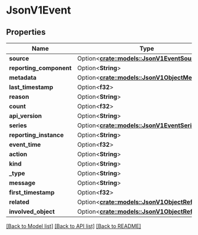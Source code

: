 # JsonV1Event

## Properties

Name | Type | Description | Notes
------------ | ------------- | ------------- | -------------
**source** | Option<[**crate::models::JsonV1EventSource**](json_V1EventSource.md)> |  | [optional]
**reporting_component** | Option<**String**> |  | [optional]
**metadata** | Option<[**crate::models::JsonV1ObjectMeta**](json_V1ObjectMeta.md)> |  | [optional]
**last_timestamp** | Option<**f32**> |  | [optional]
**reason** | Option<**String**> |  | [optional]
**count** | Option<**f32**> |  | [optional]
**api_version** | Option<**String**> |  | [optional]
**series** | Option<[**crate::models::JsonV1EventSeries**](json_V1EventSeries.md)> |  | [optional]
**reporting_instance** | Option<**String**> |  | [optional]
**event_time** | Option<**f32**> |  | [optional]
**action** | Option<**String**> |  | [optional]
**kind** | Option<**String**> |  | [optional]
**_type** | Option<**String**> |  | [optional]
**message** | Option<**String**> |  | [optional]
**first_timestamp** | Option<**f32**> |  | [optional]
**related** | Option<[**crate::models::JsonV1ObjectReference**](json_V1ObjectReference.md)> |  | [optional]
**involved_object** | Option<[**crate::models::JsonV1ObjectReference**](json_V1ObjectReference.md)> |  | [optional]

[[Back to Model list]](../README.md#documentation-for-models) [[Back to API list]](../README.md#documentation-for-api-endpoints) [[Back to README]](../README.md)


